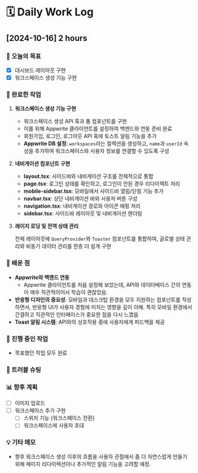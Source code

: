 # **🗓️** Daily Work Log

## [2024-10-16] 2 hours

### 🎯 오늘의 목표

- [x] 대시보드 레이아웃 구현
- [x] 워크스페이스 생성 기능 구현

### 📝 완료한 작업

1. **워크스페이스 생성 기능 구현**
   - 워크스페이스 생성 API 훅과 폼 컴포넌트를 구현
   - 이를 위해 Appwrite 클라이언트를 설정하여 백엔드와 연동 준비 완료
   - 회원가입, 로그인, 로그아웃 API 훅에 토스트 알림 기능을 추가
   - **Appwrite DB 설정**: `workspaces`라는 컬렉션을 생성하고, `name`과 `userId` 속성을 추가하여 워크스페이스와 사용자 정보를 연결할 수 있도록 구성
2. **네비게이션 컴포넌트 구현**
   - **layout.tsx**: 사이드바와 내비게이션 구조를 전체적으로 통합
   - **page.tsx**: 로그인 상태를 확인하고, 로그인이 안된 경우 리다이렉트 처리
   - **mobile-sidebar.tsx**: 모바일에서 사이드바 열림/닫힘 기능 추가
   - **navbar.tsx**: 상단 내비게이션 바와 사용자 버튼 구성
   - **navigation.tsx**: 내비게이션 경로와 아이콘 매핑 처리
   - **sidebar.tsx**: 사이드바 레이아웃 및 내비게이션 렌더링
3. **레이지 로딩 및 전역 상태 관리**

   전체 레이아웃에 `QueryProvider`와 `Toaster` 컴포넌트를 통합하여, 글로벌 상태 관리와 비동기 데이터 관리를 한층 더 쉽게 구현

### 🧠 배운 점

- **Appwrite와 백엔드 연동**
  - Appwrite 클라이언트를 처음 설정해 보았는데, API와 데이터베이스 간의 연동이 매우 직관적이어서 학습이 괜찮았음.
- **반응형 디자인의 중요성**: 모바일과 데스크탑 환경을 모두 지원하는 컴포넌트를 작성하면서, 반응형 UI가 사용자 경험에 미치는 영향을 깊이 이해. 특히 모바일 환경에서 간결하고 직관적인 인터페이스가 중요한 점을 다시 느꼈음
- **Toast 알림 시스템**: API와의 상호작용 중에 사용자에게 피드백을 제공

### 🚧 진행 중인 작업

- 목표했던 작업 모두 완료

### 🛑 트러블 슈팅

### 📊 향후 계획

- [ ] 이미지 업로드
- [ ] 워크스페이스 추가 구현
  - [ ] 스위치 기능 {워크스페이스 전환}
  - [ ] 워크스페이스에 사용자 초대

### 💡 기타 메모

- 향후 워크스페이스 생성 이후의 흐름을 사용자 관점에서 좀 더 자연스럽게 만들기 위해 페이지 리다이렉션이나 추가적인 알림 기능을 고려할 예정.
